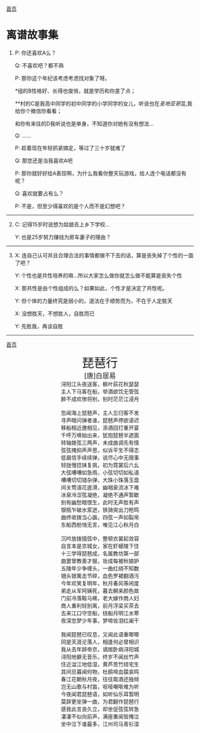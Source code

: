 [首页](index.md)

# 离谱故事集
1.  P: 你还喜欢A么？
    
    Q: 不喜欢吧？都不熟

    P: 那你这个年纪该考虑考虑找对象了呀。

    *组的B性格好、长得也俊俏，就是学历和你差了点；

    \*\*村的C是我高中同学的初中同学的小学同学的女儿，听说也在*圣地亚哥*混,我给你个微信你看看；

    和你有来往的D我听说也是单身，不知道你对她有没有想法...

    Q: ……

    P: 趁着现在年轻抓紧搞定，等过了三十岁就难了

    Q: 那您还是当我喜欢A吧

    P: 那你就好好给A表现啊，为什么我看你整天玩游戏，给人连个电话都没有呢？

    Q: 喜欢就要占有么？

    P: 不是，但至少得喜欢的是个人而不是幻想吧？

---------------------------------------------------------

2.  C: 记得15岁时说想为姑娘去上乡下学校…

    Y: 也是25岁努力赚钱为房车妻子的理由？

---------------------------------------------------------
3.  X: 连自己认可并且合理合法的事情都做不下去的话，算是丧失掉了个性的一面了吧？
    
    Y: 个性也是共性培养的嘛…所以大家怎么做你就怎么做不能算是丧失个性

    X: 那共性是由个性组成的么？如果如此，个性才是决定了共性呢。

    Y: 但个体的力量终究是弱小的，道法在于顺势而为，不在于人定胜天

    X: 没想胜天，不想胜人，自胜而已

    Y: 先胜我，再谈自胜

-----------------------------------------------------------------


[首页](index.md)

<center><font size=6>琵琶行</font></center>
<center><font size=4>[唐]白居易</font></center>
<center>浔阳江头夜送客，枫叶荻花秋瑟瑟</center>
<center>主人下马客在船，举酒欲饮无管弦</center>
<center>醉不成欢惨将别，别时茫茫江浸月</center>
<br>
<center>忽闻海上琵琶声，主人忘归客不发</center>
<center>寻声暗问弹者谁，琵琶声停欲语迟</center>
<center>移船相近邀相见，添酒回灯重开宴</center>
<center>千呼万唤始出来，犹抱琵琶半遮面</center>
<center>转轴拨弦三两声，未成曲调先有情</center>
<center>弦弦掩抑声声思，似诉平生不得志</center>
<center>低眉信手续续弹，说尽心中无限事</center>
<center>轻拢慢捻抹复挑，初为霓裳后六幺</center>
<center>大弦嘈嘈如急雨，小弦切切如私语</center>
<center>嘈嘈切切错杂弹，大珠小珠落玉盘</center>
<center>间关莺语花底滑，幽咽泉流冰下难</center>
<center>冰泉冷涩弦凝绝，凝绝不通声暂歇</center>
<center>别有幽愁暗恨生，此时无声胜有声</center>
<center>银瓶乍破水浆迸，铁骑突出刀枪鸣</center>
<center>曲终收拨当心画，四弦一声如裂帛</center>
<center>东船西舫悄无言，唯见江心秋月白</center>
<br>
<center>沉吟放拨插弦中，整顿衣裳起敛容</center>
<center>自言本是京城女，家在虾蟆陵下住</center>
<center>十三学得琵琶成，名属教坊第一部</center>
<center>曲罢曾教善才服，妆成每被秋娘妒</center>
<center>五陵年少争缠头，一曲红绡不知数</center>
<center>钿头银篱击节碎，血色罗裙翻酒污</center>
<center>今年欢笑复明年，秋月春风等闲度</center>
<center>弟走从军阿姨死，暮去朝来颜色故</center>
<center>门前冷落鞍马稀，老大嫁作商人妇</center>
<center>商人重利轻别离，前月浮梁买茶去</center>
<center>去来江口守空船，绕船月明江水寒</center>
<center>夜深忽梦少年事，梦啼妆泪红阑干</center>
<br>
<center>我闻琵琶已叹息，又闻此语重唧唧</center>
<center>同是天涯沦落人，相逢何必曾相识</center>
<center>我从去年辞帝京，谪居卧病浔阳城</center>
<center>浔阳地僻无音乐，终岁不闻丝竹声</center>
<center>住近湓江地低湿，黄芦苦竹绕宅生</center>
<center>其间旦暮闻何物，杜鹃啼血猿哀鸣</center>
<center>春江花朝秋月夜，往往取酒还独倾</center>
<center>岂无山歌与村笛，呕哑嘲哳难为听</center>
<center>今夜闻君琵琶语，如听仙乐耳暂明</center>
<center>莫辞更坐弹一曲，为君翻作琵琶行</center>
<center>感我此言良久立，却坐促弦弦转急</center>
<center>凄凄不似向前声，满座重闻皆掩泣</center>
<center>坐中泣下谁最多，江州司马青衫湿</center>